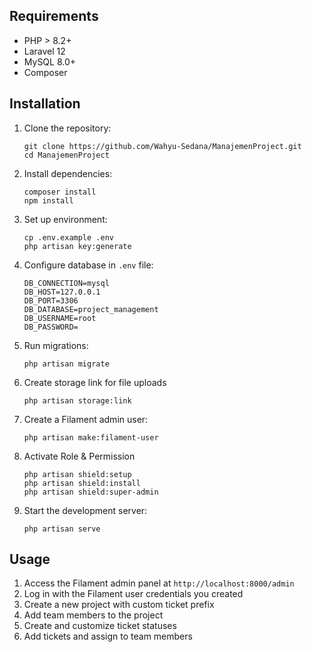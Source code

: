 ## Requirements

-   PHP > 8.2+
-   Laravel 12
-   MySQL 8.0+
-   Composer

## Installation

1. Clone the repository:

    ```
    git clone https://github.com/Wahyu-Sedana/ManajemenProject.git
    cd ManajemenProject
    ```

2. Install dependencies:

    ```
    composer install
    npm install
    ```

3. Set up environment:

    ```
    cp .env.example .env
    php artisan key:generate
    ```

4. Configure database in `.env` file:

    ```
    DB_CONNECTION=mysql
    DB_HOST=127.0.0.1
    DB_PORT=3306
    DB_DATABASE=project_management
    DB_USERNAME=root
    DB_PASSWORD=
    ```

5. Run migrations:

    ```
    php artisan migrate
    ```

6. Create storage link for file uploads

    ```
    php artisan storage:link
    ```

7. Create a Filament admin user:
    ```
    php artisan make:filament-user
    ```
8. Activate Role & Permission

    ```
    php artisan shield:setup
    php artisan shield:install
    php artisan shield:super-admin
    ```

9. Start the development server:
    ```
    php artisan serve
    ```

## Usage

1. Access the Filament admin panel at `http://localhost:8000/admin`
2. Log in with the Filament user credentials you created
3. Create a new project with custom ticket prefix
4. Add team members to the project
5. Create and customize ticket statuses
6. Add tickets and assign to team members
